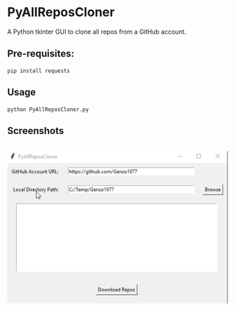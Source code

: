 # PyAllReposCloner
A Python tkinter GUI to clone all repos from a GitHub account.

## Pre-requisites:
```
pip install requests
```

## Usage
```
python PyAllReposCloner.py
```

## Screenshots
\
<img src="PyAllReposCloner.png">

